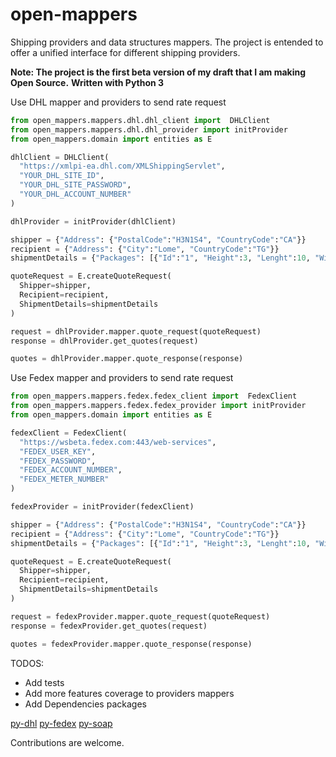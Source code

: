 # open-mappers

Shipping providers and data structures mappers.
The project is entended to offer a unified interface for different shipping providers.

**Note: The project is the first beta version of my draft that I am making Open Source.**
**Written with Python 3**

Use DHL mapper and providers to send rate request

```python
from open_mappers.mappers.dhl.dhl_client import  DHLClient
from open_mappers.mappers.dhl.dhl_provider import initProvider
from open_mappers.domain import entities as E

dhlClient = DHLClient(
  "https://xmlpi-ea.dhl.com/XMLShippingServlet",
  "YOUR_DHL_SITE_ID",
  "YOUR_DHL_SITE_PASSWORD",
  "YOUR_DHL_ACCOUNT_NUMBER"
)

dhlProvider = initProvider(dhlClient)

shipper = {"Address": {"PostalCode":"H3N1S4", "CountryCode":"CA"}}
recipient = {"Address": {"City":"Lome", "CountryCode":"TG"}}
shipmentDetails = {"Packages": [{"Id":"1", "Height":3, "Lenght":10, "Width":3,"Weight":4.0}]}

quoteRequest = E.createQuoteRequest(
  Shipper=shipper,
  Recipient=recipient,
  ShipmentDetails=shipmentDetails
)

request = dhlProvider.mapper.quote_request(quoteRequest)
response = dhlProvider.get_quotes(request)

quotes = dhlProvider.mapper.quote_response(response)

```

Use Fedex mapper and providers to send rate request

```python
from open_mappers.mappers.fedex.fedex_client import  FedexClient
from open_mappers.mappers.fedex.fedex_provider import initProvider
from open_mappers.domain import entities as E

fedexClient = FedexClient(
  "https://wsbeta.fedex.com:443/web-services",
  "FEDEX_USER_KEY",
  "FEDEX_PASSWORD",
  "FEDEX_ACCOUNT_NUMBER",
  "FEDEX_METER_NUMBER"
)

fedexProvider = initProvider(fedexClient)

shipper = {"Address": {"PostalCode":"H3N1S4", "CountryCode":"CA"}}
recipient = {"Address": {"City":"Lome", "CountryCode":"TG"}}
shipmentDetails = {"Packages": [{"Id":"1", "Height":3, "Lenght":10, "Width":3,"Weight":4.0}]}

quoteRequest = E.createQuoteRequest(
  Shipper=shipper,
  Recipient=recipient,
  ShipmentDetails=shipmentDetails
)

request = fedexProvider.mapper.quote_request(quoteRequest)
response = fedexProvider.get_quotes(request)

quotes = fedexProvider.mapper.quote_response(response)

```

TODOS:

- Add tests
- Add more features coverage to providers mappers
- Add Dependencies packages

[py-dhl](https://github.com/OpenShip/py-dhl)
[py-fedex](https://github.com/OpenShip/py-fedex)
[py-soap](https://github.com/OpenShip/py-soap)

Contributions are welcome.